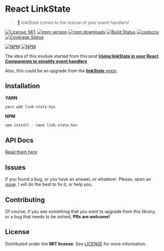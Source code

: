 # React LinkState
> :fire_engine: linkState comes to the rescue of your event handlers!

[![License: MIT](https://img.shields.io/badge/License-MIT-brightgreen.svg)](https://opensource.org/licenses/MIT) [![npm version](https://badge.fury.io/js/link-state-hoc.svg)](https://badge.fury.io/js/link-state-hoc) [![npm downloads](https://img.shields.io/npm/dm/link-state-hoc.svg)](https://www.npmjs.com/package/link-state-hoc)  [![Build Status](https://travis-ci.org/BlackBoxVision/link-state-hoc.svg?branch=master)](https://travis-ci.org/BlackBoxVision/link-state-hoc) [![codecov](https://codecov.io/gh/BlackBoxVision/link-state-hoc/branch/master/graph/badge.svg)](https://codecov.io/gh/BlackBoxVision/link-state-hoc) [![Coverage Status](https://coveralls.io/repos/github/BlackBoxVision/link-state-hoc/badge.svg)](https://coveralls.io/github/BlackBoxVision/link-state-hoc?branch=master)

[![NPM](https://nodei.co/npm/link-state-hoc.png?downloads=true&downloadRank=true&stars=true)](https://nodei.co/npm/link-state-hoc/) [![NPM](https://nodei.co/npm-dl/link-state-hoc.png?months=9&height=3)](https://nodei.co/npm/link-state-hoc/) 

The idea of this module started from this post **[Using linkState in your React Components to simplify event handlers](https://medium.com/@jonatan_salas/using-linkstate-in-your-react-components-to-simplify-event-handlers-9d157cb75082#.ck4t4rij1)** 

Also, this could be an upgrade from the [**linkState** mixin](https://facebook.github.io/react/docs/two-way-binding-helpers.html). 

## Installation

**YARN**

```javascript
yarn add link-state-hoc
```

**NPM**

```javascript
npm install --save link-state-hoc
```

## API Docs

[Read them here](docs/API.md)

## Issues

If you found a bug, or you have an answer, or whatever. Please, open an [issue](https://github.com/BlackBoxVision/link-state-hoc/issues). I will do the best to fix it, or help you.

## Contributing

Of course, if you see something that you want to upgrade from this library, or a bug that needs to be solved, **PRs are welcome!**

## License

Distributed under the **MIT license**. See [LICENSE](https://github.com/BlackBoxVision/link-state-hoc/blob/master/LICENSE) for more information.
